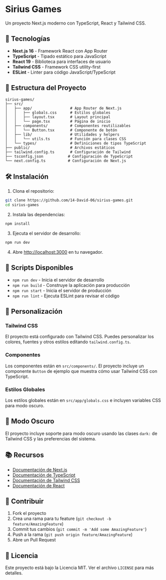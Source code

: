 # Sirius Games

Un proyecto Next.js moderno con TypeScript, React y Tailwind CSS.

## 🚀 Tecnologías

- **Next.js 16** - Framework React con App Router
- **TypeScript** - Tipado estático para JavaScript
- **React 19** - Biblioteca para interfaces de usuario
- **Tailwind CSS** - Framework CSS utility-first
- **ESLint** - Linter para código JavaScript/TypeScript

## 📁 Estructura del Proyecto

```
sirius-games/
├── src/
│   ├── app/                 # App Router de Next.js
│   │   ├── globals.css      # Estilos globales
│   │   ├── layout.tsx       # Layout principal
│   │   └── page.tsx         # Página de inicio
│   ├── components/          # Componentes reutilizables
│   │   └── Button.tsx       # Componente de botón
│   ├── lib/                 # Utilidades y helpers
│   │   └── utils.ts         # Función para clases CSS
│   └── types/               # Definiciones de tipos TypeScript
├── public/                  # Archivos estáticos
├── tailwind.config.ts       # Configuración de Tailwind
├── tsconfig.json           # Configuración de TypeScript
└── next.config.ts          # Configuración de Next.js
```

## 🛠️ Instalación

1. Clona el repositorio:
```bash
git clone https://github.com/14-David-06/sirius-games.git
cd sirius-games
```

2. Instala las dependencias:
```bash
npm install
```

3. Ejecuta el servidor de desarrollo:
```bash
npm run dev
```

4. Abre [http://localhost:3000](http://localhost:3000) en tu navegador.

## 📜 Scripts Disponibles

- `npm run dev` - Inicia el servidor de desarrollo
- `npm run build` - Construye la aplicación para producción
- `npm run start` - Inicia el servidor de producción
- `npm run lint` - Ejecuta ESLint para revisar el código

## 🎨 Personalización

### Tailwind CSS
El proyecto está configurado con Tailwind CSS. Puedes personalizar los colores, fuentes y otros estilos editando `tailwind.config.ts`.

### Componentes
Los componentes están en `src/components/`. El proyecto incluye un componente `Button` de ejemplo que muestra cómo usar Tailwind CSS con TypeScript.

### Estilos Globales
Los estilos globales están en `src/app/globals.css` e incluyen variables CSS para modo oscuro.

## 🌙 Modo Oscuro

El proyecto incluye soporte para modo oscuro usando las clases `dark:` de Tailwind CSS y las preferencias del sistema.

## 📚 Recursos

- [Documentación de Next.js](https://nextjs.org/docs)
- [Documentación de TypeScript](https://www.typescriptlang.org/docs)
- [Documentación de Tailwind CSS](https://tailwindcss.com/docs)
- [Documentación de React](https://react.dev)

## 🤝 Contribuir

1. Fork el proyecto
2. Crea una rama para tu feature (`git checkout -b feature/AmazingFeature`)
3. Commit tus cambios (`git commit -m 'Add some AmazingFeature'`)
4. Push a la rama (`git push origin feature/AmazingFeature`)
5. Abre un Pull Request

## 📄 Licencia

Este proyecto está bajo la Licencia MIT. Ver el archivo `LICENSE` para más detalles.
